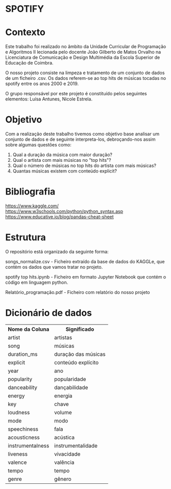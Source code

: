 # SPOTIFY
# Contexto
Este trabalho foi realizado no âmbito da Unidade Curricular de Programação e Algoritmos II lecionada pelo docente João Gilberto de Matos Orvalho na Licenciatura de Comunicação e Design Multimédia da Escola Superior de Educação de Coimbra.

O nosso projeto consiste na limpeza e tratamento de um conjunto de dados de um ficheiro .csv. 
Os dados referem-se ao top hits de músicas tocadas no spotify entre os anos 2000 e 2019.

O grupo responsável por este projeto é constituído pelos seguintes elementos: Luísa Antunes, Nicole Estrela.
# Objetivo
Com a realização deste trabalho tivemos como objetivo base analisar um conjunto de dados e de seguinte interpreta-los, debroçando-nos assim sobre algumas questões como: 
1. Qual a duração da música com maior duração?
2. Qual o artista com mais músicas no "top hits"?
3. Qual o número de músicas no top hits do artista com mais músicas?
4. Quantas músicas existem com conteúdo explicit?
# Bibliografia
https://www.kaggle.com/
https://www.w3schools.com/python/python_syntax.asp
https://www.educative.io/blog/pandas-cheat-sheet
# Estrutura 
O repositório está organizado da seguinte forma:

songs_normalize.csv - Ficheiro extraído da base de dados do KAGGLe, que contém os dados que vamos tratar no projeto.

spotify top hits.ipynb - Ficheiro em formato Jupyter Notebook que contém o código em linguagem python.

Relatório_programação.pdf - Ficheiro com relatório do nosso projeto
# Dicionário de dados 
<!DOCTYPE html>
<html>
<body>
<table>
  <tr>
    <th>Nome da Coluna
    <th>Significado
  </tr>
  <tr>
    <td>artist</td>
    <td>artistas</td>
  </tr>
    <tr>
    <td>song</td>
    <td>músicas</td> 
  </tr>

  <tr>
    <td>duration_ms</td>
    <td>duração das músicas</td>
  </tr>

  <tr>
    <td>explicit</td>
    <td>conteúdo explícito</td>
  </tr>
  
  <tr>
    <td>year</td>
    <td>ano</td>
  </tr
      
   <tr>
    <td>popularity</td>
    <td>popularidade</td>
  </tr>
  
   <tr>
    <td>danceability</td>
    <td>dançabilidade</td>
  </tr>
  
  <tr>
    <td>energy</td>
    <td>energia</td>
  </tr>
  
  <tr>
    <td>key</td>
    <td>chave</td>
  </tr>
  
  <tr>
    <td>loudness</td>
    <td>volume</td>
  </tr>
  
  <tr>
    <td>mode</td>
    <td>modo</td>
  </tr>
  
  <tr>
    <td>speechiness</td>	
    <td>fala</td>
  </tr>
  
  <tr>
    <td>acousticness</td>
    <td>acústica</td>
  </tr>
  
   <tr>
    <td>instrumentalness</td>
    <td>instrumentalidade</td>
  </tr>
  
  <tr>
    <td>liveness</td>
    <td>vivacidade</td>
  </tr>
  
  <tr>
    <td>valence</td>
    <td>valência</td>
  </tr>
  
  <tr>
    <td>tempo</td>
    <td>tempo</td>
  </tr>
  
  <tr>
    <td>genre</td>
    <td>gênero</td>
  </tr>
  
  
  
  
 
